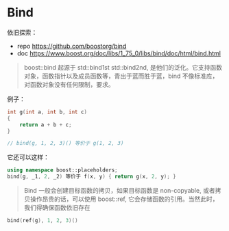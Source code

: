 # Bind

依旧探索：

* repo https://github.com/boostorg/bind
* doc  https://www.boost.org/doc/libs/1_75_0/libs/bind/doc/html/bind.html

> boost::bind 起源于 std::bind1st std::bind2nd, 是他们的泛化。它支持函数对象，函数指针以及成员函数等，青出于蓝而胜于蓝，bind 不像标准库，对函数对象没有任何限制，要求。

例子：

```c++
int g(int a, int b, int c)
{
    return a + b + c;
}

// bind(g, 1, 2, 3)() 等价于 g(1, 2, 3)
```

它还可以这样：

```c++
using namespace boost::placeholders;
bind(g, _1, 2, _2) 等价于 f(x, y) { return g(x, 2, y); }
```

> Bind 一般会创建目标函数的拷贝，如果目标函数是 non-copyable, 或者拷贝操作昂贵的话，可以使用 boost::ref, 它会存储函数的引用。当然此时，我们得确保函数依旧存在

```c++
bind(ref(g), 1, 2, 3)()
```

